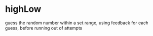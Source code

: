 # highLow
guess the random number within a set range, using feedback for each guess, before running out of attempts
